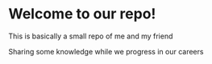 <h1>Welcome to our repo!</h1>

This is basically a small repo of me and my friend

Sharing some knowledge while we progress in our careers
